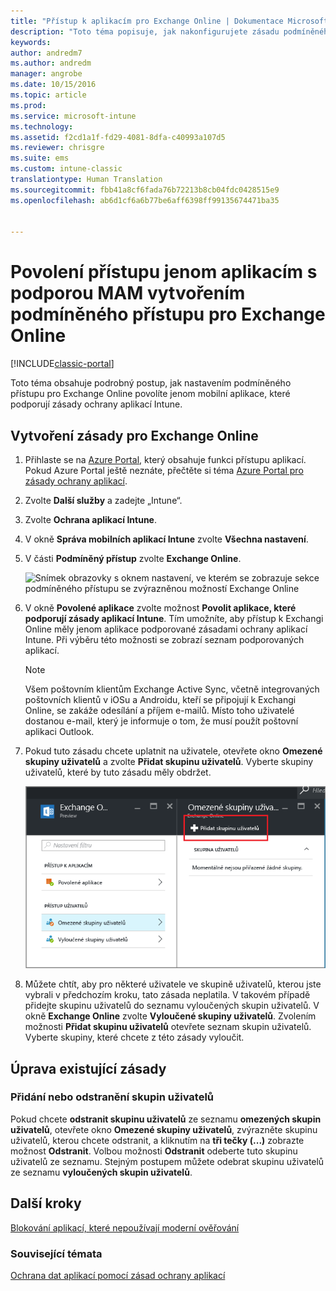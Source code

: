 ```yaml
---
title: "Přístup k aplikacím pro Exchange Online | Dokumentace Microsoftu"
description: "Toto téma popisuje, jak nakonfigurujete zásadu podmíněného přístupu pro aplikace MAM."
keywords: 
author: andredm7
ms.author: andredm
manager: angrobe
ms.date: 10/15/2016
ms.topic: article
ms.prod: 
ms.service: microsoft-intune
ms.technology: 
ms.assetid: f2cd1a1f-fd29-4081-8dfa-c40993a107d5
ms.reviewer: chrisgre
ms.suite: ems
ms.custom: intune-classic
translationtype: Human Translation
ms.sourcegitcommit: fbb41a8cf6fada76b72213b8cb04fdc0428515e9
ms.openlocfilehash: ab6d1cf6a6b77be6aff6398ff99135674471ba35


---
```


# <a name="create-an-exchange-online-conditional-access-to-only-allow-apps-supported-by-mam"></a>Povolení přístupu jenom aplikacím s podporou MAM vytvořením podmíněného přístupu pro Exchange Online

[!INCLUDE[classic-portal](../includes/classic-portal.md)]

Toto téma obsahuje podrobný postup, jak nastavením podmíněného přístupu pro Exchange Online povolíte jenom mobilní aplikace, které podporují zásady ochrany aplikací Intune.


## <a name="create-an-exchange-online-policy"></a>Vytvoření zásady pro Exchange Online
1.  Přihlaste se na [Azure Portal](https://portal.azure.com), který obsahuje funkci přístupu aplikací. Pokud Azure Portal ještě neznáte, přečtěte si téma [Azure Portal pro zásady ochrany aplikací](azure-portal-for-microsoft-intune-mam-policies.md).

2.  Zvolte **Další služby** a zadejte „Intune“.

3.  Zvolte **Ochrana aplikací Intune**.

4.  V okně **Správa mobilních aplikací Intune** zvolte **Všechna nastavení**.

5.  V části **Podmíněný přístup** zvolte **Exchange Online**.

    ![Snímek obrazovky s oknem nastavení, ve kterém se zobrazuje sekce podmíněného přístupu se zvýrazněnou možností Exchange Online](../media/MAM-conditional-access-1.png)

6. V okně **Povolené aplikace** zvolte možnost **Povolit aplikace, které podporují zásady aplikací Intune**. Tím umožníte, aby přístup k Exchangi Online měly jenom aplikace podporované zásadami ochrany aplikací Intune. Při výběru této možnosti se zobrazí seznam podporovaných aplikací.

    >[!NOTE]
    >Všem poštovním klientům Exchange Active Sync, včetně integrovaných poštovních klientů v iOSu a Androidu, kteří se připojují k Exchangi Online, se zakáže odesílání a příjem e-mailů. Místo toho uživatelé dostanou e-mail, který je informuje o tom, že musí použít poštovní aplikaci Outlook.

7. Pokud tuto zásadu chcete uplatnit na uživatele, otevřete okno **Omezené skupiny uživatelů** a zvolte **Přidat skupinu uživatelů**. Vyberte skupiny uživatelů, které by tuto zásadu měly obdržet.

    ![Snímek obrazovky okna s omezenou skupinou uživatelů a zvýrazněnou možností Přidat skupinu uživatelů](../media/mam-ca-add-user-group.png)

8. Můžete chtít, aby pro některé uživatele ve skupině uživatelů, kterou jste vybrali v předchozím kroku, tato zásada neplatila. V takovém případě přidejte skupinu uživatelů do seznamu vyloučených skupin uživatelů. V okně **Exchange Online** zvolte **Vyloučené skupiny uživatelů**. Zvolením možnosti **Přidat skupinu uživatelů** otevřete seznam skupin uživatelů. Vyberte skupiny, které chcete z této zásady vyloučit.  

## <a name="modify-an-existing-policy"></a>Úprava existující zásady
### <a name="add-or-delete-user-groups"></a>Přidání nebo odstranění skupin uživatelů

Pokud chcete **odstranit skupinu uživatelů** ze seznamu **omezených skupin uživatelů**, otevřete okno **Omezené skupiny uživatelů**, zvýrazněte skupinu uživatelů, kterou chcete odstranit, a kliknutím na **tři tečky (...)** zobrazte možnost **Odstranit**. Volbou možnosti **Odstranit** odeberte tuto skupinu uživatelů ze seznamu. Stejným postupem můžete odebrat skupinu uživatelů ze seznamu **vyloučených skupin uživatelů**.


## <a name="next-steps"></a>Další kroky
[Blokování aplikací, které nepoužívají moderní ověřování](block-apps-with-no-modern-authentication.md)
### <a name="see-also"></a>Související témata
[Ochrana dat aplikací pomocí zásad ochrany aplikací](protect-app-data-using-mobile-app-management-policies-with-microsoft-intune.md)



<!--HONumber=Feb17_HO2-->


